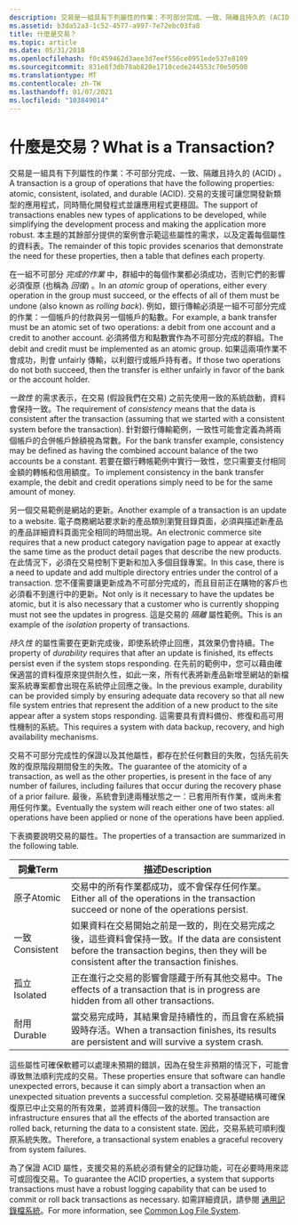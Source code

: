 ```yaml
---
description: 交易是一組具有下列屬性的作業：不可部分完成、一致、隔離且持久的 (ACID) 。
ms.assetid: b3da52a3-1c52-4577-a997-7e72ebc03fa8
title: 什麼是交易？
ms.topic: article
ms.date: 05/31/2018
ms.openlocfilehash: f0c459462d3aee3d7eef556ce0951ede537e8109
ms.sourcegitcommit: 831e8f3db78ab820e1710cede244553c70e50500
ms.translationtype: MT
ms.contentlocale: zh-TW
ms.lasthandoff: 01/07/2021
ms.locfileid: "103849014"
---
```

# <a name="what-is-a-transaction"></a><span data-ttu-id="94616-103">什麼是交易？</span><span class="sxs-lookup"><span data-stu-id="94616-103">What is a Transaction?</span></span>

<span data-ttu-id="94616-104">交易是一組具有下列屬性的作業：不可部分完成、一致、隔離且持久的 (ACID) 。</span><span class="sxs-lookup"><span data-stu-id="94616-104">A transaction is a group of operations that have the following properties: atomic, consistent, isolated, and durable (ACID).</span></span> <span data-ttu-id="94616-105">交易的支援可讓您開發新類型的應用程式，同時簡化開發程式並讓應用程式更穩固。</span><span class="sxs-lookup"><span data-stu-id="94616-105">The support of transactions enables new types of applications to be developed, while simplifying the development process and making the application more robust.</span></span> <span data-ttu-id="94616-106">本主題的其餘部分提供的案例會示範這些屬性的需求，以及定義每個屬性的資料表。</span><span class="sxs-lookup"><span data-stu-id="94616-106">The remainder of this topic provides scenarios that demonstrate the need for these properties, then a table that defines each property.</span></span>

<span data-ttu-id="94616-107">在一組不可部分 *完成的作業* 中，群組中的每個作業都必須成功，否則它們的影響必須復原 (也稱為 *回復*) 。</span><span class="sxs-lookup"><span data-stu-id="94616-107">In an *atomic* group of operations, either every operation in the group must succeed, or the effects of all of them must be undone (also known as *rolling back*).</span></span> <span data-ttu-id="94616-108">例如，銀行傳輸必須是一組不可部分完成的作業：一個帳戶的付款與另一個帳戶的點數。</span><span class="sxs-lookup"><span data-stu-id="94616-108">For example, a bank transfer must be an atomic set of two operations: a debit from one account and a credit to another account.</span></span> <span data-ttu-id="94616-109">必須將借方和點數實作為不可部分完成的群組。</span><span class="sxs-lookup"><span data-stu-id="94616-109">The debit and credit must be implemented as an atomic group.</span></span> <span data-ttu-id="94616-110">如果這兩項作業不會成功，則會 unfairly 傳輸，以利銀行或帳戶持有者。</span><span class="sxs-lookup"><span data-stu-id="94616-110">If those two operations do not both succeed, then the transfer is either unfairly in favor of the bank or the account holder.</span></span>

<span data-ttu-id="94616-111">*一致性* 的需求表示，在交易 (假設我們在交易) 之前先使用一致的系統啟動，資料會保持一致。</span><span class="sxs-lookup"><span data-stu-id="94616-111">The requirement of *consistency* means that the data is consistent after the transaction (assuming that we started with a consistent system before the transaction).</span></span> <span data-ttu-id="94616-112">針對銀行傳輸範例，一致性可能會定義為將兩個帳戶的合併帳戶餘額視為常數。</span><span class="sxs-lookup"><span data-stu-id="94616-112">For the bank transfer example, consistency may be defined as having the combined account balance of the two accounts be a constant.</span></span> <span data-ttu-id="94616-113">若要在銀行轉帳範例中實行一致性，您只需要支付相同金額的轉帳和信用額度。</span><span class="sxs-lookup"><span data-stu-id="94616-113">To implement consistency in the bank transfer example, the debit and credit operations simply need to be for the same amount of money.</span></span>

<span data-ttu-id="94616-114">另一個交易範例是網站的更新。</span><span class="sxs-lookup"><span data-stu-id="94616-114">Another example of a transaction is an update to a website.</span></span> <span data-ttu-id="94616-115">電子商務網站要求新的產品類別瀏覽目錄頁面，必須與描述新產品的產品詳細資料頁面完全相同的時間出現。</span><span class="sxs-lookup"><span data-stu-id="94616-115">An electronic commerce site requires that a new product category navigation page to appear at exactly the same time as the product detail pages that describe the new products.</span></span> <span data-ttu-id="94616-116">在此情況下，必須在交易控制下更新和加入多個目錄專案。</span><span class="sxs-lookup"><span data-stu-id="94616-116">In this case, there is a need to update and add multiple directory entries under the control of a transaction.</span></span> <span data-ttu-id="94616-117">您不僅需要讓更新成為不可部分完成的，而且目前正在購物的客戶也必須看不到進行中的更新。</span><span class="sxs-lookup"><span data-stu-id="94616-117">Not only is it necessary to have the updates be atomic, but it is also necessary that a customer who is currently shopping must not see the updates in progress.</span></span> <span data-ttu-id="94616-118">這是交易的 *隔離* 屬性範例。</span><span class="sxs-lookup"><span data-stu-id="94616-118">This is an example of the *isolation* property of transactions.</span></span>

<span data-ttu-id="94616-119">*持久性* 的屬性需要在更新完成後，即使系統停止回應，其效果仍會持續。</span><span class="sxs-lookup"><span data-stu-id="94616-119">The property of *durability* requires that after an update is finished, its effects persist even if the system stops responding.</span></span> <span data-ttu-id="94616-120">在先前的範例中，您可以藉由確保適當的資料復原來提供耐久性，如此一來，所有代表將新產品新增至網站的新檔案系統專案都會出現在系統停止回應之後。</span><span class="sxs-lookup"><span data-stu-id="94616-120">In the previous example, durability can be provided simply by ensuring adequate data recovery so that all new file system entries that represent the addition of a new product to the site appear after a system stops responding.</span></span> <span data-ttu-id="94616-121">這需要具有資料備份、修復和高可用性機制的系統。</span><span class="sxs-lookup"><span data-stu-id="94616-121">This requires a system with data backup, recovery, and high availability mechanisms.</span></span>

<span data-ttu-id="94616-122">交易不可部分完成性的保證以及其他屬性，都存在於任何數目的失敗，包括先前失敗的復原階段期間發生的失敗。</span><span class="sxs-lookup"><span data-stu-id="94616-122">The guarantee of the atomicity of a transaction, as well as the other properties, is present in the face of any number of failures, including failures that occur during the recovery phase of a prior failure.</span></span> <span data-ttu-id="94616-123">最後，系統會到達兩種狀態之一：已套用所有作業，或尚未套用任何作業。</span><span class="sxs-lookup"><span data-stu-id="94616-123">Eventually the system will reach either one of two states: all operations have been applied or none of the operations have been applied.</span></span>

<span data-ttu-id="94616-124">下表摘要說明交易的屬性。</span><span class="sxs-lookup"><span data-stu-id="94616-124">The properties of a transaction are summarized in the following table.</span></span>



| <span data-ttu-id="94616-125">詞彙</span><span class="sxs-lookup"><span data-stu-id="94616-125">Term</span></span>                                                                                                         | <span data-ttu-id="94616-126">描述</span><span class="sxs-lookup"><span data-stu-id="94616-126">Description</span></span>                                                                                                                       |
|--------------------------------------------------------------------------------------------------------------|-----------------------------------------------------------------------------------------------------------------------------------|
| <span data-ttu-id="94616-127"><span id="Atomic"></span><span id="atomic"></span><span id="ATOMIC"></span>原子</span><span class="sxs-lookup"><span data-stu-id="94616-127"><span id="Atomic"></span><span id="atomic"></span><span id="ATOMIC"></span>Atomic</span></span><br/>                 | <span data-ttu-id="94616-128">交易中的所有作業都成功，或不會保存任何作業。</span><span class="sxs-lookup"><span data-stu-id="94616-128">Either all of the operations in the transaction succeed or none of the operations persist.</span></span><br/>                             |
| <span data-ttu-id="94616-129"><span id="Consistent"></span><span id="consistent"></span><span id="CONSISTENT"></span>一致</span><span class="sxs-lookup"><span data-stu-id="94616-129"><span id="Consistent"></span><span id="consistent"></span><span id="CONSISTENT"></span>Consistent</span></span><br/> | <span data-ttu-id="94616-130">如果資料在交易開始之前是一致的，則在交易完成之後，這些資料會保持一致。</span><span class="sxs-lookup"><span data-stu-id="94616-130">If the data are consistent before the transaction begins, then they will be consistent after the transaction finishes.</span></span><br/> |
| <span data-ttu-id="94616-131"><span id="Isolated_"></span><span id="isolated_"></span><span id="ISOLATED_"></span>孤立</span><span class="sxs-lookup"><span data-stu-id="94616-131"><span id="Isolated_"></span><span id="isolated_"></span><span id="ISOLATED_"></span>Isolated</span></span> <br/>     | <span data-ttu-id="94616-132">正在進行之交易的影響會隱藏于所有其他交易中。</span><span class="sxs-lookup"><span data-stu-id="94616-132">The effects of a transaction that is in progress are hidden from all other transactions.</span></span><br/>                               |
| <span data-ttu-id="94616-133"><span id="Durable"></span><span id="durable"></span><span id="DURABLE"></span>耐用</span><span class="sxs-lookup"><span data-stu-id="94616-133"><span id="Durable"></span><span id="durable"></span><span id="DURABLE"></span>Durable</span></span><br/>             | <span data-ttu-id="94616-134">當交易完成時，其結果會是持續性的，而且會在系統損毀時存活。</span><span class="sxs-lookup"><span data-stu-id="94616-134">When a transaction finishes, its results are persistent and will survive a system crash.</span></span><br/>                               |



 

<span data-ttu-id="94616-135">這些屬性可確保軟體可以處理未預期的錯誤，因為在發生非預期的情況下，可能會導致無法順利完成的交易。</span><span class="sxs-lookup"><span data-stu-id="94616-135">These properties ensure that software can handle unexpected errors, because it can simply abort a transaction when an unexpected situation prevents a successful completion.</span></span> <span data-ttu-id="94616-136">交易基礎結構可確保復原已中止交易的所有效果，並將資料傳回一致的狀態。</span><span class="sxs-lookup"><span data-stu-id="94616-136">The transaction infrastructure ensures that all the effects of the aborted transaction are rolled back, returning the data to a consistent state.</span></span> <span data-ttu-id="94616-137">因此，交易系統可順利復原系統失敗。</span><span class="sxs-lookup"><span data-stu-id="94616-137">Therefore, a transactional system enables a graceful recovery from system failures.</span></span>

<span data-ttu-id="94616-138">為了保證 ACID 屬性，支援交易的系統必須有健全的記錄功能，可在必要時用來認可或回復交易。</span><span class="sxs-lookup"><span data-stu-id="94616-138">To guarantee the ACID properties, a system that supports transactions must have a robust logging capability that can be used to commit or roll back transactions as necessary.</span></span> <span data-ttu-id="94616-139">如需詳細資訊，請參閱 [通用記錄檔系統](/previous-versions/windows/desktop/clfs/common-log-file-system-portal)。</span><span class="sxs-lookup"><span data-stu-id="94616-139">For more information, see [Common Log File System](/previous-versions/windows/desktop/clfs/common-log-file-system-portal).</span></span>

 

